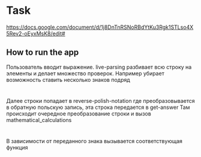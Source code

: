 # Task

https://docs.google.com/document/d/1j8DnTnRSNoRBdYtKu3Rgk1STLso4X5Rev2-oEyxMsK8/edit#

## How to run the app

Пользователь вводит выражение. live-parsing разбивает всю строку на элементы и 
делает множество проверок. Например убирает возможность ставить несколько знаков подряд
#
Далее строки попадает в reverse-polish-notation где преобразовывается в обратную польскую запись, эта строка передается в get-answer
Там происходит очередное преобразование строки и вызов mathematical_calculations
#
В зависимости от переданного знака вызывается соответствующая функция
